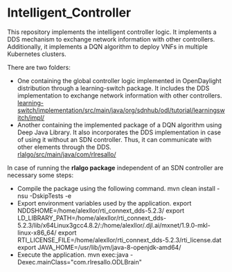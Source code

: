 # Intelligent_Controller
This repository implements the intelligent controller logic. It implements a DDS mechanism to exchange network information with other controllers. Additionally, it implements a DQN algorithm to deploy VNFs in multiple Kubernetes clusters.

There are two folders: 
- One containing the global controller logic implemented in OpenDaylight distribution through a learning-switch package. It includes the DDS implementation to exchange network information with other controllers.<br/>  [learning-switch/implementation/src/main/java/org/sdnhub/odl/tutorial/learningswitch/impl/](learning-switch/implementation/src/main/java/org/sdnhub/odl/tutorial/learningswitch/impl/)
- Another containing the implemented package of a DQN algorithm using Deep Java Library. It also incorporates the DDS implementation in case of using it without an SDN controller. Thus, it can communicate with other elements through the DDS.<br/>  [rlalgo/src/main/java/com/rlresallo/](rlalgo/src/main/java/com/rlresallo/)

In case of running the **rlalgo package** independent of an SDN controller are necessary some steps:
- Compile the package using the following command. 
    mvn clean install -nsu -DskipTests -e
- Export environment variables used by the application.
    export NDDSHOME=/home/alexllor/rti_connext_dds-5.2.3/
  export LD_LIBRARY_PATH=/home/alexllor/rti_connext_dds-5.2.3/lib/x64Linux3gcc4.8.2/:/home/alexllor/.djl.ai/mxnet/1.9.0-mkl-linux-x86_64/
  export RTI_LICENSE_FILE=/home/alexllor/rti_connext_dds-5.2.3/rti_license.dat
  export JAVA_HOME=/usr/lib/jvm/java-8-openjdk-amd64/
- Execute the application.
  mvn exec:java -Dexec.mainClass="com.rlresallo.ODLBrain"
